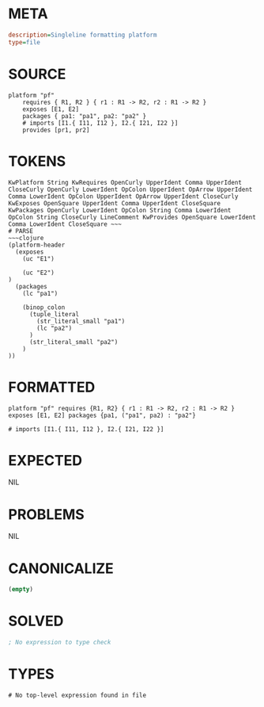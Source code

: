 # META
~~~ini
description=Singleline formatting platform
type=file
~~~
# SOURCE
~~~roc
platform "pf"
	requires { R1, R2 } { r1 : R1 -> R2, r2 : R1 -> R2 }
	exposes [E1, E2]
	packages { pa1: "pa1", pa2: "pa2" }
	# imports [I1.{ I11, I12 }, I2.{ I21, I22 }]
	provides [pr1, pr2]
~~~
# TOKENS
~~~text
KwPlatform String KwRequires OpenCurly UpperIdent Comma UpperIdent CloseCurly OpenCurly LowerIdent OpColon UpperIdent OpArrow UpperIdent Comma LowerIdent OpColon UpperIdent OpArrow UpperIdent CloseCurly KwExposes OpenSquare UpperIdent Comma UpperIdent CloseSquare KwPackages OpenCurly LowerIdent OpColon String Comma LowerIdent OpColon String CloseCurly LineComment KwProvides OpenSquare LowerIdent Comma LowerIdent CloseSquare ~~~
# PARSE
~~~clojure
(platform-header
  (exposes
    (uc "E1")

    (uc "E2")
)
  (packages
    (lc "pa1")

    (binop_colon
      (tuple_literal
        (str_literal_small "pa1")
        (lc "pa2")
      )
      (str_literal_small "pa2")
    )
))
~~~
# FORMATTED
~~~roc
platform "pf" requires {R1, R2} { r1 : R1 -> R2, r2 : R1 -> R2 } exposes [E1, E2] packages {pa1, ("pa1", pa2) : "pa2"}

# imports [I1.{ I11, I12 }, I2.{ I21, I22 }]
~~~
# EXPECTED
NIL
# PROBLEMS
NIL
# CANONICALIZE
~~~clojure
(empty)
~~~
# SOLVED
~~~clojure
; No expression to type check
~~~
# TYPES
~~~roc
# No top-level expression found in file
~~~

